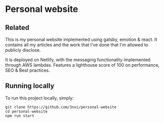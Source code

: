 # Personal website

## Related

This is my personal website implemented using gatsby, emotion & react.
It contains all my articles and the work that I've done that I'm allowed
to publicly disclose.

It is deployed on Netlify, with the messaging
functionality implemented through AWS lambdas. Features a lighthouse score of 100 on performance, SEO & Best practices.

## Running locally

To run this project locally, simply:

```
git clone https://github.com/3nvi/personal-website
cd personal-website
npm run start
```
